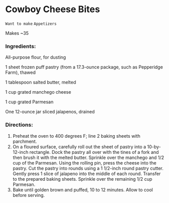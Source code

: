 # Cowboy Cheese Bites

`Want to make` `Appetizers`

Makes ~35

### **Ingredients:**

All-purpose flour, for dusting

1 sheet frozen puff pastry (from a 17.3-ounce package, such as Pepperidge Farm), thawed 

1 tablespoon salted butter, melted 

1 cup grated manchego cheese

1 cup grated Parmesan

One 12-ounce jar sliced jalapenos, drained 

### **Directions:**

1. Preheat the oven to 400 degrees F; line 2 baking sheets with parchment.
2. On a floured surface, carefully roll out the sheet of pastry into a 10-by-12-inch rectangle. Dock the pastry all over with the tines of a fork and then brush it with the melted butter. Sprinkle over the manchego and 1/2 cup of the Parmesan. Using the rolling pin, press the cheese into the pastry. Cut the pastry into rounds using a 1 1/2-inch round pastry cutter. Gently press 1 slice of jalapeno into the middle of each round. Transfer to the prepared baking sheets. Sprinkle over the remaining 1/2 cup Parmesan.
3. Bake until golden brown and puffed, 10 to 12 minutes. Allow to cool before serving.
